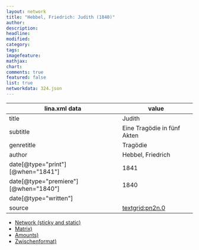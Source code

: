 ```yaml
---
layout: network
title: "Hebbel, Friedrich: Judith (1840)"
author:
description:
headline:
modified:
category:
tags:
imagefeature: 
mathjax: 
chart: 
comments: true
featured: false
list: true
networkdata: 324.json
---
```

lina.xml data  | value
------------- | -------------
title|Judith
subtitle|Eine Tragödie in fünf Akten
genretitle|Tragödie
author|Hebbel, Friedrich
date[@type="print"][@when="1841"]|1841
date[@type="premiere"][@when="1840"]|1840
date[@type="written"]|
source|[textgrid:pn2n.0](https://textgridlab.org/1.0/tgcrud-public/rest/textgrid:pn2n.0/data)



* [Network (sticky and static)](/linas/network324)
* [Matrix)](/linas/matrix324)
* [Amounts)](/linas/amount324)
* [Zwischenformat)](/linas/lina324 )
